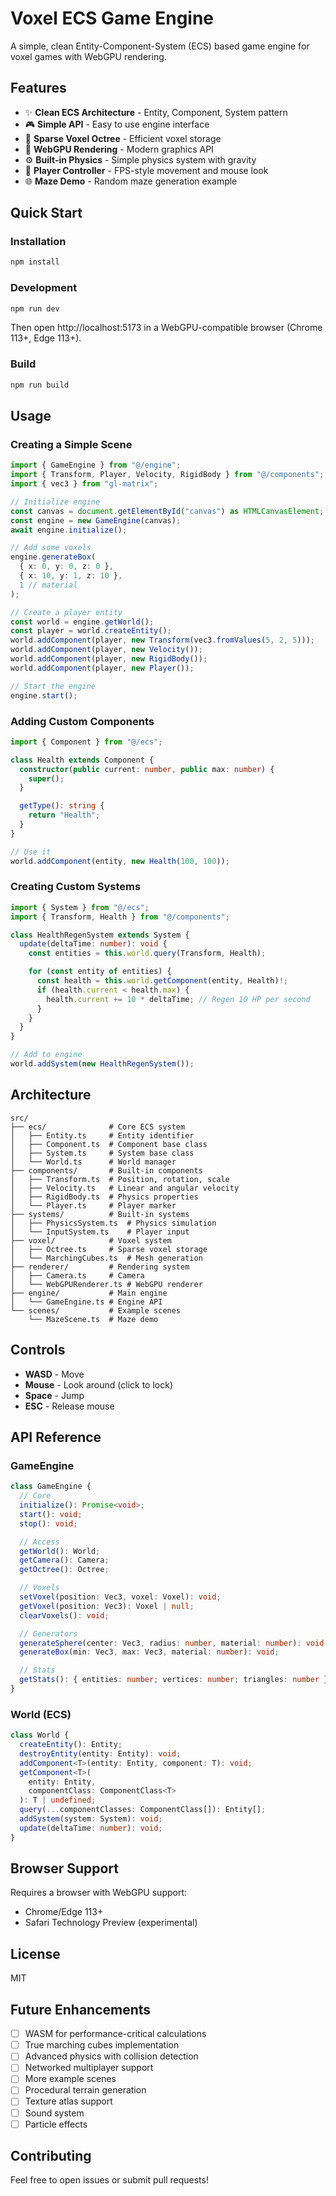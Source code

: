 # Voxel ECS Game Engine

A simple, clean Entity-Component-System (ECS) based game engine for voxel games with WebGPU rendering.

## Features

- ✨ **Clean ECS Architecture** - Entity, Component, System pattern
- 🎮 **Simple API** - Easy to use engine interface
- 🧊 **Sparse Voxel Octree** - Efficient voxel storage
- 🎨 **WebGPU Rendering** - Modern graphics API
- ⚙️ **Built-in Physics** - Simple physics system with gravity
- 🎯 **Player Controller** - FPS-style movement and mouse look
- 🌐 **Maze Demo** - Random maze generation example

## Quick Start

### Installation

```bash
npm install
```

### Development

```bash
npm run dev
```

Then open http://localhost:5173 in a WebGPU-compatible browser (Chrome 113+, Edge 113+).

### Build

```bash
npm run build
```

## Usage

### Creating a Simple Scene

```typescript
import { GameEngine } from "@/engine";
import { Transform, Player, Velocity, RigidBody } from "@/components";
import { vec3 } from "gl-matrix";

// Initialize engine
const canvas = document.getElementById("canvas") as HTMLCanvasElement;
const engine = new GameEngine(canvas);
await engine.initialize();

// Add some voxels
engine.generateBox(
  { x: 0, y: 0, z: 0 },
  { x: 10, y: 1, z: 10 },
  1 // material
);

// Create a player entity
const world = engine.getWorld();
const player = world.createEntity();
world.addComponent(player, new Transform(vec3.fromValues(5, 2, 5)));
world.addComponent(player, new Velocity());
world.addComponent(player, new RigidBody());
world.addComponent(player, new Player());

// Start the engine
engine.start();
```

### Adding Custom Components

```typescript
import { Component } from "@/ecs";

class Health extends Component {
  constructor(public current: number, public max: number) {
    super();
  }

  getType(): string {
    return "Health";
  }
}

// Use it
world.addComponent(entity, new Health(100, 100));
```

### Creating Custom Systems

```typescript
import { System } from "@/ecs";
import { Transform, Health } from "@/components";

class HealthRegenSystem extends System {
  update(deltaTime: number): void {
    const entities = this.world.query(Transform, Health);

    for (const entity of entities) {
      const health = this.world.getComponent(entity, Health)!;
      if (health.current < health.max) {
        health.current += 10 * deltaTime; // Regen 10 HP per second
      }
    }
  }
}

// Add to engine
world.addSystem(new HealthRegenSystem());
```

## Architecture

```
src/
├── ecs/              # Core ECS system
│   ├── Entity.ts     # Entity identifier
│   ├── Component.ts  # Component base class
│   ├── System.ts     # System base class
│   └── World.ts      # World manager
├── components/       # Built-in components
│   ├── Transform.ts  # Position, rotation, scale
│   ├── Velocity.ts   # Linear and angular velocity
│   ├── RigidBody.ts  # Physics properties
│   └── Player.ts     # Player marker
├── systems/          # Built-in systems
│   ├── PhysicsSystem.ts  # Physics simulation
│   └── InputSystem.ts    # Player input
├── voxel/            # Voxel system
│   ├── Octree.ts     # Sparse voxel storage
│   └── MarchingCubes.ts  # Mesh generation
├── renderer/         # Rendering system
│   ├── Camera.ts     # Camera
│   └── WebGPURenderer.ts # WebGPU renderer
├── engine/           # Main engine
│   └── GameEngine.ts # Engine API
└── scenes/           # Example scenes
    └── MazeScene.ts  # Maze demo
```

## Controls

- **WASD** - Move
- **Mouse** - Look around (click to lock)
- **Space** - Jump
- **ESC** - Release mouse

## API Reference

### GameEngine

```typescript
class GameEngine {
  // Core
  initialize(): Promise<void>;
  start(): void;
  stop(): void;

  // Access
  getWorld(): World;
  getCamera(): Camera;
  getOctree(): Octree;

  // Voxels
  setVoxel(position: Vec3, voxel: Voxel): void;
  getVoxel(position: Vec3): Voxel | null;
  clearVoxels(): void;

  // Generators
  generateSphere(center: Vec3, radius: number, material: number): void;
  generateBox(min: Vec3, max: Vec3, material: number): void;

  // Stats
  getStats(): { entities: number; vertices: number; triangles: number };
}
```

### World (ECS)

```typescript
class World {
  createEntity(): Entity;
  destroyEntity(entity: Entity): void;
  addComponent<T>(entity: Entity, component: T): void;
  getComponent<T>(
    entity: Entity,
    componentClass: ComponentClass<T>
  ): T | undefined;
  query(...componentClasses: ComponentClass[]): Entity[];
  addSystem(system: System): void;
  update(deltaTime: number): void;
}
```

## Browser Support

Requires a browser with WebGPU support:

- Chrome/Edge 113+
- Safari Technology Preview (experimental)

## License

MIT

## Future Enhancements

- [ ] WASM for performance-critical calculations
- [ ] True marching cubes implementation
- [ ] Advanced physics with collision detection
- [ ] Networked multiplayer support
- [ ] More example scenes
- [ ] Procedural terrain generation
- [ ] Texture atlas support
- [ ] Sound system
- [ ] Particle effects

## Contributing

Feel free to open issues or submit pull requests!
